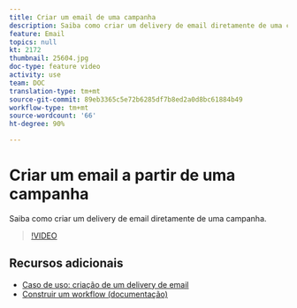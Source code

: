 ```yaml
---
title: Criar um email de uma campanha
description: Saiba como criar um delivery de email diretamente de uma campanha.
feature: Email
topics: null
kt: 2172
thumbnail: 25604.jpg
doc-type: feature video
activity: use
team: DOC
translation-type: tm+mt
source-git-commit: 89eb3365c5e72b6285df7b8ed2a0d8bc61884b49
workflow-type: tm+mt
source-wordcount: '66'
ht-degree: 90%

---
```



# Criar um email a partir de uma campanha

Saiba como criar um delivery de email diretamente de uma campanha.

>[!VIDEO](https://video.tv.adobe.com/v/25604?quality=12)

## Recursos adicionais

* [Caso de uso: criação de um delivery de email](https://docs.adobe.com/content/help/pt-BR/campaign-classic/using/designing-content/editing-html-content/use-case--creating-an-email-delivery.html)
* [Construir um workflow (documentação)](https://docs.adobe.com/content/help/pt-BR/campaign-classic/using/automating-with-workflows/general-operation/building-a-workflow.html)
